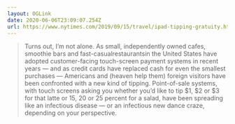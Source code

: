 ```yaml
---
layout: OGLink
date: 2020-06-06T23:09:07.254Z
url: https://www.nytimes.com/2019/09/15/travel/ipad-tipping-gratuity.html
---
```

> Turns out, I’m not alone. As small, independently owned cafes, smoothie bars and fast-casualrestaurantsin the United States have adopted customer-facing touch-screen payment systems in recent years — and as credit cards have replaced cash for even the smallest purchases — Americans and (heaven help them) foreign visitors have been confronted with a new kind of tipping. Point-of-sale systems, with touch screens asking you whether you’d like to tip $1, $2 or $3 for that latte or 15, 20 or 25 percent for a salad, have been spreading like an infectious disease — or an infectious new dance craze, depending on your perspective.
